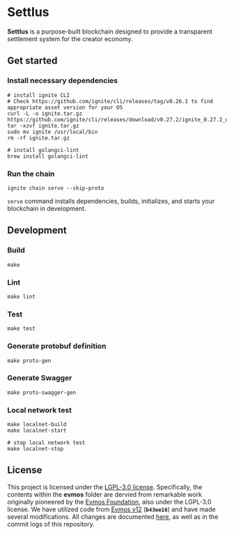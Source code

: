# Settlus

**Settlus** is a purpose-built blockchain designed to provide a transparent settlement system for the creator economy.

## Get started
### Install necessary dependencies
```shell
# install ignite CLI
# Check https://github.com/ignite/cli/releases/tag/v0.26.1 to find appropriate asset version for your OS
curl -L -o ignite.tar.gz https://github.com/ignite/cli/releases/download/v0.27.2/ignite_0.27.2_darwin_amd64.tar.gz
tar -xzvf ignite.tar.gz
sudo mv ignite /usr/local/bin
rm -rf ignite.tar.gz

# install golangci-lint
brew install golangci-lint
```

### Run the chain
```shell
ignite chain serve --skip-proto
```

`serve` command installs dependencies, builds, initializes, and starts your blockchain in development.

## Development
### Build
```shell
make
```

### Lint
```shell
make lint
```

### Test
```shell
make test
```

### Generate protobuf definition
```shell
make proto-gen
```

### Generate Swagger
```shell
make proto-swagger-gen
```

### Local network test
```shell
make localnet-build
make localnet-start

# stop local network test
make localnet-stop
```

## License
This project is licensed under the [LGPL-3.0 license](LICENSE). Specifically, the contents within the **evmos** folder are dervied from remarkable work originally pioneered by the [Evmos Foundation](https://evmos.org/), also under the LGPL-3.0 license. We have utilized code from [Evmos v12](https://github.com/evmos/evmos/commits/release/v12.x.x/) (**`b43ee16`**) and have made several modifications. All changes are documented [here](/evmos/CHANGES.diff), as well as in the commit logs of this repository.